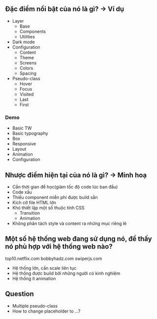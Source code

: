## Đặc điểm nổi bật của nó là gì? -> Ví dụ
- Layer
  - Base
  - Components
  - Utilities
- Dark mode
- Configuration
  - Content
  - Theme
  - Screens
  - Colors
  - Spacing
- Pseudo-class
  - Hover
  - Focus
  - Visited
  - Last
  - First

### Demo
- Basic TW
- Basic typography
- Box
- Responsive
- Layout
- Animation
- Configuration

## Nhược điểm hiện tại của nó là gì? -> Minh hoạ
- Cần thời gian để học(giảm tốc độ code lúc ban đầu)
- Code xấu
- Thiếu component miễn phí được build sẵn
- Kích cỡ file HTML lớn
- Khó thiết lập một số thuộc tính CSS
  - Transition
  - Animation
- Không phân tách style và content ra những mục riêng lẽ

## Một số hệ thống web đang sử dụng nó, để thấy nó phù hợp với hệ thống web nào?
top10.netflix.com
bobbyhadz.com
swiperjs.com

- Hệ thống lớn, cần scale liên tục
- Hệ thống được build bởi những người có kinh nghiệm
- Hệ thống ít animation

## Question
- Multiple pseudo-class
- How to change placeholder to ...?
